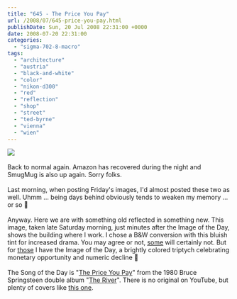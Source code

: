 ```yaml
---
title: "645 - The Price You Pay"
url: /2008/07/645-price-you-pay.html
publishDate: Sun, 20 Jul 2008 22:31:00 +0000
date: 2008-07-20 22:31:00
categories: 
  - "sigma-702-8-macro"
tags: 
  - "architecture"
  - "austria"
  - "black-and-white"
  - "color"
  - "nikon-d300"
  - "red"
  - "reflection"
  - "shop"
  - "street"
  - "ted-byrne"
  - "vienna"
  - "wien"
---
```

<a href="https://d25zfm9zpd7gm5.cloudfront.net/1200x1200/2008/20080719_094710_ps.jpg" target="_blank"><img src="https://d25zfm9zpd7gm5.cloudfront.net/0600x0600/2008/20080719_094710_ps.jpg"/></a><br/><br/>Back to normal again. Amazon has recovered during the night and SmugMug is also up again. Sorry folks.<br/><br/>Last morning, when posting Friday's images, I'd almost posted these two as well. Uhmm ... being days behind obviously tends to weaken my memory ... or so 🙂<br/><br/><a href="https://d25zfm9zpd7gm5.cloudfront.net/1200x1200/2008/20080719_094922_ps.jpg" target="_blank"><img alt="" border="0" src="https://d25zfm9zpd7gm5.cloudfront.net/0150x0150/2008/20080719_094922_ps.jpg" style="margin: 0pt 0px 0pt 10px; float: right;"/></a> Anyway. Here we are with something old reflected in something new. This image, taken late Saturday morning, just minutes after the Image of the Day, shows the building where I work. I chose a B&amp;W conversion with this bluish tint for increased drama. You may agree or not, <a href="http://imagefiction.blogspot.com/">some</a> will certainly not. But for <a href="http://imagefiction.blogspot.com/">those</a> I have the Image of the Day, a brightly colored triptych celebrating monetary opportunity and numeric decline 🙂<br/><br/>The Song of the Day is "<a href="http://www.brucespringsteen.net/songs/ThePriceYouPay.html" target="_blank">The Price You Pay</a>" from the 1980 Bruce Springsteen double album "<a href="http://www.amazon.com/River-Bruce-Springsteen/dp/B0000025KI" target="_blank">The River</a>". There is no original on YouTube, but plenty of covers like <a href="http://www.youtube.com/watch?v=wY7mjysspuo&amp;feature=related" target="_blank">this one</a>.
